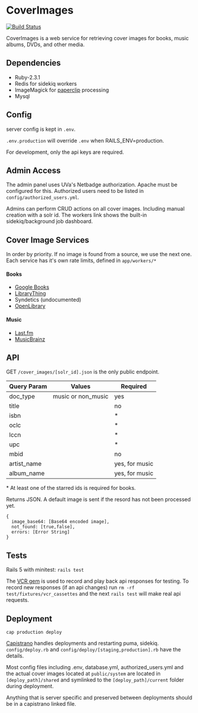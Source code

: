 # CoverImages
[![Build Status](https://travis-ci.org/uvalib/CoverImages.svg?branch=master)](https://travis-ci.org/uvalib/CoverImages)

CoverImages is a web service for retrieving cover images for books, music albums, DVDs, and other media.

## Dependencies
* Ruby-2.3.1
* Redis for sidekiq workers
* ImageMagick for [paperclip](https://github.com/thoughtbot/paperclip) processing
* Mysql

## Config
server config is kept in `.env`.

`.env.production` will override `.env` when RAILS_ENV=production.

For development, only the api keys are required.

## Admin Access
The admin panel uses UVa's Netbadge authorization. Apache must be configured for this.
Authorized users need to be listed in `config/authorized_users.yml`.

Admins can perform CRUD actions on all cover images. Including manual creation with a solr id.
The workers link shows the built-in sidekiq/background job dashboard.

## Cover Image Services
In order by priority. If no image is found from a source, we use the next one.
Each service has it's own rate limits, defined in `app/workers/*`

#### Books
* [Google Books](https://developers.google.com/books/docs/static-links)
* [LibraryThing](http://blog.librarything.com/main/2008/08/a-million-free-covers-from-librarything/)
* Syndetics (undocumented)
* [OpenLibrary](https://openlibrary.org/dev/docs/api/covers)

#### Music
* [Last.fm](http://www.last.fm/api)
* [MusicBrainz](https://beta.musicbrainz.org/doc/Cover_Art_Archive/API#.2Frelease.2F.7Bmbid.7D.2F)

## API

GET `/cover_images/[solr_id].json` is the only public endpoint.

| Query Param | Values             | Required       |
| ----------- | ------             | --------       |
| doc_type    | music or non_music | yes            |
| title       |                    | no             |
| isbn        |                    | *              |
| oclc        |                    | *              |
| lccn        |                    | *              |
| upc         |                    | *              |
| mbid        |                    | no             |
| artist_name |                    | yes, for music |
| album_name  |                    | yes, for music |
\* At least one of the starred ids is required for books.

Returns JSON. A default image is sent if the resord has not been processed yet.

```
{
  image_base64: [Base64 encoded image],
  not_found: [true,false],
  errors: [Error String]
}
```


## Tests
Rails 5 with minitest: `rails test`

The [VCR gem](https://github.com/vcr/vcr) is used to record and play back api responses for testing.
To record new responses (if an api changes) run `rm -rf test/fixtures/vcr_cassettes` and the next `rails test` will make real api requests.


## Deployment
`cap production deploy`

[Capistrano](https://github.com/capistrano/capistrano) handles deployments and restarting puma, sidekiq.
`config/deploy.rb` and `config/deploy/[staging,production].rb` have the details.

Most config files including .env, database.yml, authorized_users.yml and the actual cover images located at `public/system` are located in `[deploy_path]/shared` and symlinked to the `[deploy_path]/current` folder during deployment.

Anything that is server specific and preserved between deployments should be in a capistrano linked file.

